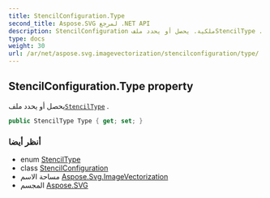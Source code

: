 ```yaml
---
title: StencilConfiguration.Type
second_title: Aspose.SVG لمرجع .NET API
description: StencilConfiguration ملكية. يحصل أو يحدد ملفStencilType .
type: docs
weight: 30
url: /ar/net/aspose.svg.imagevectorization/stencilconfiguration/type/
---
```

## StencilConfiguration.Type property

يحصل أو يحدد ملف[`StencilType`](../../stenciltype/) .

```csharp
public StencilType Type { get; set; }
```

### أنظر أيضا

* enum [StencilType](../../stenciltype/)
* class [StencilConfiguration](../)
* مساحة الاسم [Aspose.Svg.ImageVectorization](../../stencilconfiguration/)
* المجسم [Aspose.SVG](../../../)


